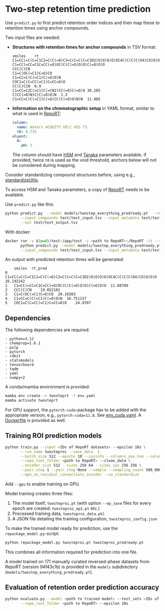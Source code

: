 # Two-step retention time prediction

Use `predict.py` to first predict retention order indices and then map these to retention times using anchor compounds.

Two input files are needed:
- **Structures with retention times for anchor compounds** in TSV format:
  ```
  smiles	rt
  C1=CC(=C(C=C1C2=C(C(=O)C3=C(C=C(C=C3O2)O)O)O)O)OC4C(C(C(C(O4)CO)O)O)O
  C1=CC(=CC=C1C=CC(=O)OC(C(C(=O)O)O)C(=O)O)O
  CCC(C)CN
  C1=C(OC(=C1)C=O)CO
  C1=CC=C(C(=C1)C(=O)O)N
  COC1=C(C=CC(=C1)C=CC=O)O
  CC(C)CCN	6.9
  C1=CC=C2C(=C1)C(=CN2)CC(=O)C(=O)O	30.285
  C(CC(=O)N)C(C(=O)O)N	1.3
  C1=CC=C(C(=C1)C(=O)CC(C(=O)O)N)N	11.005
  ```
- **Information on the chromatographic setup** in YAML format, similar to what is used in [RepoRT](https://github.com/michaelwitting/RepoRT):
  ```yaml
  column:
    name: Waters ACQUITY UPLC HSS T3
    t0: 0.735
  eluent:
    A:
      pH: 3
   ```
   The column should have [HSM](https://github.com/michaelwitting/RepoRT/blob/master/resources/hsm_database/hsm_database.tsv) and [Tanaka](https://github.com/michaelwitting/RepoRT/blob/master/resources/tanaka_database/tanaka_database.tsv) parameters available. If provided, twice `t0` is used as the void threshold, anchors below will not be considered during mapping.

Consider standardizing compound structures before, using e.g., [standardizeUtils](https://github.com/boecker-lab/standardizeUtils).

To access HSM and Tanaka parameters, a copy of [RepoRT](https://github.com/michaelwitting/RepoRT) needs to be available.

Use `predict.py` like this:
```bash
python predict.py  --model models/twostep_everything_predready.pt  --repo_root_folder <path to RepoRT> \
       --input_compounds test/test_input.tsv --input_metadata test/test_metdata.yaml \
       --out test/test_output.tsv
```

With docker:
```bash
docker run -v $(pwd)/test:/app/test -v <path to RepoRT>:/RepoRT -it --rm twosteprt \
       python predict.py --model models/twostep_everything_predready.pt --repo_root_folder /RepoRT \
       --input_compounds test/test_input.tsv --input_metadata test/test_metadata.yaml
```

An output with predicted retention times will be generated:
```
	smiles	rt_pred
0	C1=CC(=C(C=C1C2=C(C(=O)C3=C(C=C(C=C3O2)O)O)O)O)OC4C(C(C(C(O4)CO)O)O)O	26.192242
1	C1=CC(=CC=C1C=CC(=O)OC(C(C(=O)O)O)C(=O)O)O	11.60789
2	CCC(C)CN	19.052101
3	C1=C(OC(=C1)C=O)CO	20.10303
4	C1=CC=C(C(=C1)C(=O)O)N	16.751137
5	COC1=C(C=CC(=C1)C=CC=O)O	24.9707
```

## Dependencies

The following dependencies are required:
```
- python=3.12
- chemprop=1.6.1
- pulp
- pytorch
- rdkit
- statsmodels
- tensorboard
- tqdm
- yaml
- numpy<2
```

A conda/mamba environment is provided:
```bash
mamba env create -n twosteprt -f env.yaml
mamba activate twosteprt
```

For GPU support, the `pytorch-cuda`-package has to be added with the appropriate version, e.g., `pytorch-cuda=11.8`. See [env_cuda.yaml](env_cuda.yaml).
A [Dockerfile](Dockerfile) is provided as well.


## Training ROI prediction models

```bash
python train.py --input <IDs of RepoRT datasets> --epsilon 10s \
       --run_name twosteproi --save_data  \
       --batch_size 512 --epochs 10 --sysinfo --columns_use_hsm --columns_use_tanaka --use_ph \
       --repo_root_folder <path to RepoRT> --clean_data \
       --encoder_size 512 --sizes 256 64 --sizes_sys 256 256 \
       --pair_step 1 --pair_stop None --sample --sampling_count 500_000 --no_group_weights \
       --mpn_no_residual_connections_encoder --no_standardize
```

Add `--gpu` to enable training on GPU.

Model training creates three files:
1. The model itself, `twosteproi.pt` (with option `--ep_save` files for every epoch are created: `twosteproi_ep1.pt` etc.)
2. Processed training data, `twosteproi_data.pkl`
3. A JSON file detailing the training configuration, `twosteproi_config.json`

To make the trained model ready for prediction, use the `repackage_model.py`-script:
```bash
python repackage_model.py twosteproi.pt twosteproi_predready.pt
```

This combines all information required for prediction into one file.

A model trained on 171 manually curated reversed-phase datasets from RepoRT (version 94f43c1b) is
provided in the `models` subdirectory (`models/twostep_everything_predready.pt`).

## Evaluation of retention order prediction accuracy

```bash
python evaluate.py --model <path to trained model> --test_sets <IDs of RepoRT datasets> \
       --repo_root_folder <path to RepoRT> --epsilon 10s
```
